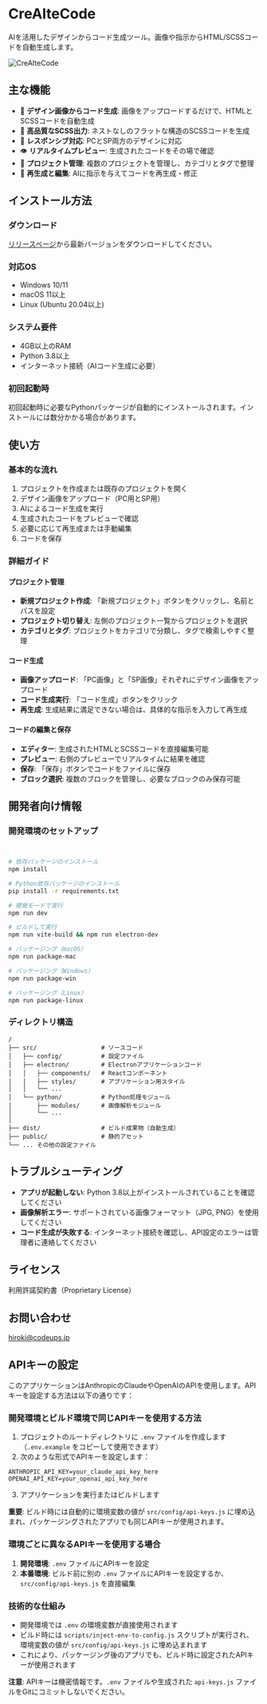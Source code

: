 # CreAIteCode

AIを活用したデザインからコード生成ツール。画像や指示からHTML/SCSSコードを自動生成します。

![CreAIteCode](public/banner.png)

## 主な機能

- 📸 **デザイン画像からコード生成**: 画像をアップロードするだけで、HTMLとSCSSコードを自動生成
- 🎨 **高品質なSCSS出力**: ネストなしのフラットな構造のSCSSコードを生成
- 📱 **レスポンシブ対応**: PCとSP両方のデザインに対応
- 👁️ **リアルタイムプレビュー**: 生成されたコードをその場で確認
- 💾 **プロジェクト管理**: 複数のプロジェクトを管理し、カテゴリとタグで整理
- 🔄 **再生成と編集**: AIに指示を与えてコードを再生成・修正

## インストール方法

### ダウンロード

[リリースページ](https://github.com/yourusername/creait-code/releases)から最新バージョンをダウンロードしてください。

### 対応OS

- Windows 10/11
- macOS 11以上
- Linux (Ubuntu 20.04以上)

### システム要件

- 4GB以上のRAM
- Python 3.8以上
- インターネット接続（AIコード生成に必要）

### 初回起動時

初回起動時に必要なPythonパッケージが自動的にインストールされます。インストールには数分かかる場合があります。

## 使い方

### 基本的な流れ

1. プロジェクトを作成または既存のプロジェクトを開く
2. デザイン画像をアップロード（PC用とSP用）
3. AIによるコード生成を実行
4. 生成されたコードをプレビューで確認
5. 必要に応じて再生成または手動編集
6. コードを保存

### 詳細ガイド

#### プロジェクト管理

- **新規プロジェクト作成**: 「新規プロジェクト」ボタンをクリックし、名前とパスを設定
- **プロジェクト切り替え**: 左側のプロジェクト一覧からプロジェクトを選択
- **カテゴリとタグ**: プロジェクトをカテゴリで分類し、タグで検索しやすく整理

#### コード生成

- **画像アップロード**: 「PC画像」と「SP画像」それぞれにデザイン画像をアップロード
- **コード生成実行**: 「コード生成」ボタンをクリック
- **再生成**: 生成結果に満足できない場合は、具体的な指示を入力して再生成

#### コードの編集と保存

- **エディター**: 生成されたHTMLとSCSSコードを直接編集可能
- **プレビュー**: 右側のプレビューでリアルタイムに結果を確認
- **保存**: 「保存」ボタンでコードをファイルに保存
- **ブロック選択**: 複数のブロックを管理し、必要なブロックのみ保存可能

## 開発者向け情報

### 開発環境のセットアップ

```bash


# 依存パッケージのインストール
npm install

# Python依存パッケージのインストール
pip install -r requirements.txt

# 開発モードで実行
npm run dev

# ビルドして実行
npm run vite-build && npm run electron-dev

# パッケージング（macOS）
npm run package-mac

# パッケージング（Windows）
npm run package-win

# パッケージング（Linux）
npm run package-linux
```

### ディレクトリ構造

```
/
├── src/                  # ソースコード
│   ├── config/           # 設定ファイル
│   ├── electron/         # Electronアプリケーションコード
│   │   ├── components/   # Reactコンポーネント
│   │   ├── styles/       # アプリケーション用スタイル
│   │   └── ...
│   └── python/           # Python処理モジュール
│       ├── modules/      # 画像解析モジュール
│       └── ...
│
├── dist/                 # ビルド成果物（自動生成）
├── public/               # 静的アセット
└── ... その他の設定ファイル
```

## トラブルシューティング

- **アプリが起動しない**: Python 3.8以上がインストールされていることを確認してください
- **画像解析エラー**: サポートされている画像フォーマット（JPG, PNG）を使用してください
- **コード生成が失敗する**: インターネット接続を確認し、API設定のエラーは管理者に連絡してください

## ライセンス
利用許諾契約書（Proprietary License）

## お問い合わせ
hiroki@codeups.jp

## APIキーの設定

このアプリケーションはAnthropicのClaudeやOpenAIのAPIを使用します。APIキーを設定する方法は以下の通りです：

### 開発環境とビルド環境で同じAPIキーを使用する方法

1. プロジェクトのルートディレクトリに `.env` ファイルを作成します（`.env.example` をコピーして使用できます）
2. 次のような形式でAPIキーを設定します：

```
ANTHROPIC_API_KEY=your_claude_api_key_here
OPENAI_API_KEY=your_openai_api_key_here
```

3. アプリケーションを実行またはビルドします

**重要**: ビルド時には自動的に環境変数の値が `src/config/api-keys.js` に埋め込まれ、パッケージングされたアプリでも同じAPIキーが使用されます。

### 環境ごとに異なるAPIキーを使用する場合

1. **開発環境**: `.env` ファイルにAPIキーを設定
2. **本番環境**: ビルド前に別の `.env` ファイルにAPIキーを設定するか、`src/config/api-keys.js` を直接編集

### 技術的な仕組み

- 開発環境では `.env` の環境変数が直接使用されます
- ビルド時には `scripts/inject-env-to-config.js` スクリプトが実行され、環境変数の値が `src/config/api-keys.js` に埋め込まれます
- これにより、パッケージング後のアプリでも、ビルド時に設定されたAPIキーが使用されます

**注意**: APIキーは機密情報です。`.env` ファイルや生成された `api-keys.js` ファイルをGitにコミットしないでください。
